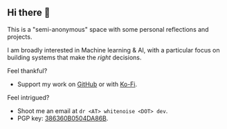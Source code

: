 ## Hi there 👋

This is a "semi-anonymous" space with some personal reflections and projects. 

I am broadly interested in Machine learning & AI, with a particular focus on building systems that make the *right* decisions. 

Feel thankful? 
- Support my work on [GitHub](https://github.com/sponsors/DrWhiteNoise) or with [Ko-Fi](https://ko-fi.com/drwhitenoise).

Feel intrigued? 
- Shoot me an email at `dr <AT> whitenoise <DOT> dev`.   
- PGP key: [386360B0504DA86B](https://whitenoise.dev/drwn.asc).

<!--
Here are some ideas to get you started:

- 🔭 I’m currently working on ...
- 🌱 I’m currently learning ...
- 👯 I’m looking to collaborate on ...
- 🤔 I’m looking for help with ...
- 💬 Ask me about ...
- 📫 How to reach me: ...
- 😄 Pronouns: ...
- ⚡ Fun fact: ...
-->
